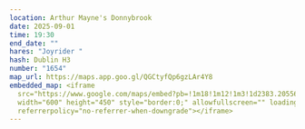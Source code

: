 ```yaml
---
location: Arthur Mayne's Donnybrook
date: 2025-09-01
time: 19:30
end_date: ""
hares: "Joyrider "
hash: Dublin H3
number: "1654"
map_url: https://maps.app.goo.gl/QGCtyfQp6gzLAr4Y8
embedded_map: <iframe
  src="https://www.google.com/maps/embed?pb=!1m18!1m12!1m3!1d2383.205560458261!2d-6.237745222784079!3d53.32167267228215!2m3!1f0!2f0!3f0!3m2!1i1024!2i768!4f13.1!3m3!1m2!1s0x48670eb626728067%3A0x1e456b551be04ba3!2sArthur%20Mayne&#39;s%20Donnybrook!5e0!3m2!1sen!2sie!4v1754754582299!5m2!1sen!2sie"
  width="600" height="450" style="border:0;" allowfullscreen="" loading="lazy"
  referrerpolicy="no-referrer-when-downgrade"></iframe>
---
```

